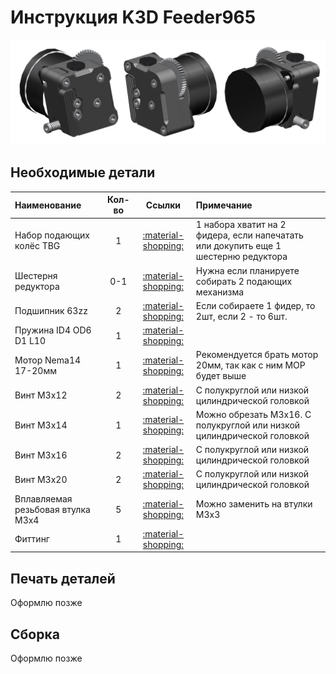 # Инструкция K3D Feeder965

![](./pics/f965_overview.png)

## Необходимые детали

| Наименование | Кол-во | Ссылки | Примечание |
|:------------ |:------:|:------:|:---------- |
| Набор подающих колёс TBG | 1 | [:material-shopping:](https://alli.pub/6r0n96) | 1 набора хватит на 2 фидера, если напечатать или докупить еще 1 шестерню редуктора |
| Шестерня редуктора | 0-1 | [:material-shopping:](https://alli.pub/6r0n96) | Нужна если планируете собирать 2 подающих механизма |
| Подшипник 63zz | 2 | [:material-shopping:](https://alli.pub/6r0pvo) | Если собираете 1 фидер, то 2шт, если 2 - то 6шт. |
| Пружина ID4 OD6 D1 L10 | 1 | [:material-shopping:](https://alli.pub/6r0prl) |  |
| Мотор Nema14 17-20мм | 1 | [:material-shopping:](http://alli.pub/6fdf35) | Рекомендуется брать мотор 20мм, так как с ним МОР будет выше |
| Винт М3х12 | 2 | [:material-shopping:](https://krep-shop.ru/katalog/bolty_i_vinty/din_7984/?offer_id=281247) | С полукруглой или низкой цилиндрической головкой |
| Винт М3х14 | 1 | [:material-shopping:](https://krep-shop.ru/katalog/bolty_i_vinty/din_7984/?offer_id=281247) | Можно обрезать М3х16. С полукруглой или низкой цилиндрической головкой |
| Винт М3х16 | 2 | [:material-shopping:](https://krep-shop.ru/katalog/bolty_i_vinty/din_7984/?offer_id=281247) | С полукруглой или низкой цилиндрической головкой |
| Винт М3х20 | 2 | [:material-shopping:](https://krep-shop.ru/katalog/bolty_i_vinty/din_7984/?offer_id=281247) | С полукруглой или низкой цилиндрической головкой |
| Вплавляемая резьбовая втулка М3х4 | 5 | [:material-shopping:](https://alli.pub/6r0pfj) | Можно заменить на втулки М3х3 |
| Фиттинг | 1 | [:material-shopping:](https://alli.pub/6r0pxm) |  |

## Печать деталей

Оформлю позже

## Сборка

Оформлю позже
